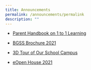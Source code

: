 ```yaml
---
title: Announcements
permalink: /announcements/permalink
description: ""
---
```

* [Parent Handbook on 1 to 1 Learning](/files/1-to-1-Learning.pdf)

* [BGSS Brochure 2021](/files/BGSS-Brochure-2021.pdf)

* [3D Tour of Our School Campus](https://captur3d.io/view/bedok-green-secondary-school/360-bedok-north-ave-3-singapore-469722)

* [eOpen House 2021 ](https://bedokgreensec.moe.edu.sg/bgss-e-open-house-2021/)